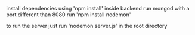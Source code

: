 install dependencies using 'npm install' inside backend
run mongod with a port different than 8080
run 'npm install nodemon'

to run the server just run 'nodemon server.js' in the root directory




